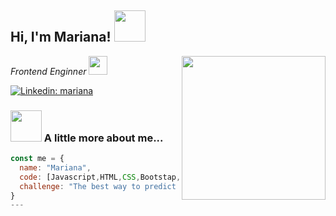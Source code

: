 <h2> Hi, I'm Mariana! <img src="https://media.giphy.com/media/mGcNjsfWAjY5AEZNw6/giphy.gif" width="50"></h2>
<img align='right' src="https://media.giphy.com/media/ieyl9zmCjO4b4t6qoY/giphy.gif" width="230">
<p><em>Frontend  Enginner <img src="https://media.giphy.com/media/WUlplcMpOCEmTGBtBW/giphy.gif" width="30"> 
</em></p>

[![Linkedin: mariana](https://img.shields.io/badge/-mariana-algafy-blue?style=flat-square&logo=Linkedin&logoColor=white&link=https://www.linkedin.com/in/mariana-algafy/)](https://www.linkedin.com/in/mariana-algafy/)


### <img src="https://media.giphy.com/media/VgCDAzcKvsR6OM0uWg/giphy.gif" width="50"> A little more about me...  

```javascript
const me = {
  name: "Mariana",
  code: [Javascript,HTML,CSS,Bootstap,Tailwind,Angular,React],
  challenge: "The best way to predict your future is to create it."
}
---
